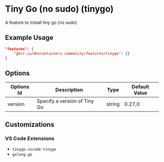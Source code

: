 # Tiny Go (no sudo) (tinygo)

A feature to install tiny go (no sudo)

## Example Usage

```json
"features": {
    "ghcr.io/devcontainers-community/features/tinygo": {}
}
```

## Options

| Options Id | Description | Type | Default Value |
|-----|-----|-----|-----|
| version | Specify a version of Tiny Go | string | 0.27,0 |

## Customizations

### VS Code Extensions

- `tinygo.vscode-tinygo`
- `golang.go`
